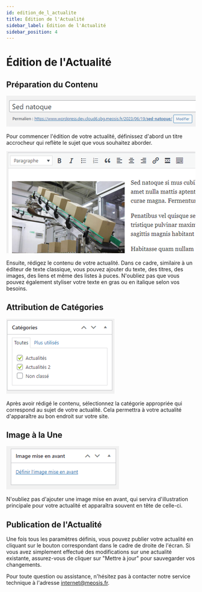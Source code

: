 ```yaml
---
id: edition_de_l_actualite
title: Édition de l'Actualité
sidebar_label: Édition de l'Actualité
sidebar_position: 4
---
```


# Édition de l'Actualité

## Préparation du Contenu

![Contenu](./img/66.png)

Pour commencer l'édition de votre actualité, définissez d'abord un titre accrocheur qui reflète le sujet que vous souhaitez aborder.

![Contenu](./img/67.png)

Ensuite, rédigez le contenu de votre actualité. Dans ce cadre, similaire à un éditeur de texte classique, vous pouvez ajouter du texte, des titres, des images, des liens et même des listes à puces. N'oubliez pas que vous pouvez également styliser votre texte en gras ou en italique selon vos besoins.

## Attribution de Catégories

![Contenu](./img/68.png)

Après avoir rédigé le contenu, sélectionnez la catégorie appropriée qui correspond au sujet de votre actualité. Cela permettra à votre actualité d'apparaître au bon endroit sur votre site.

## Image à la Une

![Contenu](./img/69.png)

N'oubliez pas d'ajouter une image mise en avant, qui servira d'illustration principale pour votre actualité et apparaîtra souvent en tête de celle-ci.

## Publication de l'Actualité

Une fois tous les paramètres définis, vous pouvez publier votre actualité en cliquant sur le bouton correspondant dans le cadre de droite de l'écran. Si vous avez simplement effectué des modifications sur une actualité existante, assurez-vous de cliquer sur "Mettre à jour" pour sauvegarder vos changements.

Pour toute question ou assistance, n'hésitez pas à contacter notre service technique à l'adresse internet@meosis.fr.
